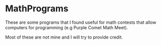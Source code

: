 # MathPrograms
These are some programs that I found useful for math contests that allow computers for programming (e.g Purple Comet Math Meet).

Most of these are not mine and I will try to provide credit.
